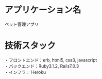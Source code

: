 # アプリケーション名
ペット管理アプリ

# 技術スタック
・フロントエンド：erb, html5, css3, javascript<br>
・バックエンド：Ruby3.1.2, Rails7.0.3<br>
・インフラ： Heroku

